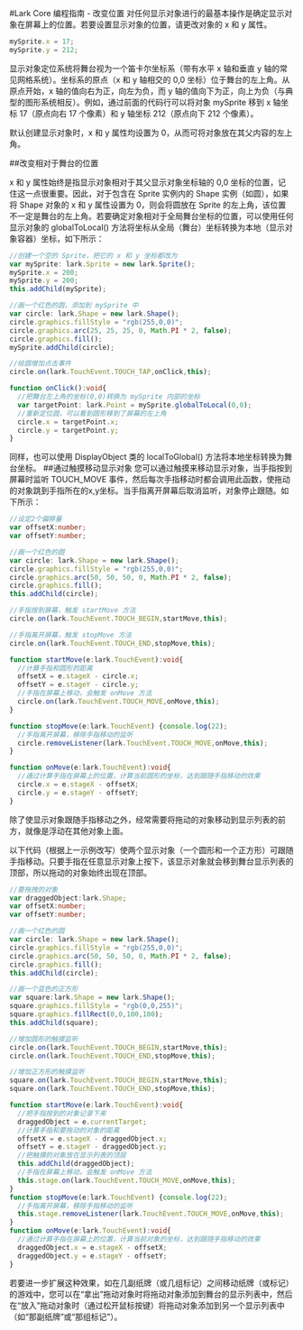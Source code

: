 #Lark Core 编程指南 - 改变位置
对任何显示对象进行的最基本操作是确定显示对象在屏幕上的位置。若要设置显示对象的位置，请更改对象的 x 和 y 属性。
```  TypeScript
mySprite.x = 17;
mySprite.y = 212;
 ```
 显示对象定位系统将舞台视为一个笛卡尔坐标系（带有水平 x 轴和垂直 y 轴的常见网格系统）。坐标系的原点（x 和 y 轴相交的 0,0 坐标）位于舞台的左上角。从原点开始，x 轴的值向右为正，向左为负，而 y 轴的值向下为正，向上为负（与典型的图形系统相反）。例如，通过前面的代码行可以将对象 mySprite 移到 x 轴坐标 17（原点向右 17 个像素）和 y 轴坐标 212（原点向下 212 个像素）。

 默认创建显示对象时，x 和 y 属性均设置为 0，从而可将对象放在其父内容的左上角。

##改变相对于舞台的位置

 x 和 y 属性始终是指显示对象相对于其父显示对象坐标轴的 0,0 坐标的位置，记住这一点很重要。因此，对于包含在 Sprite 实例内的 Shape 实例（如圆），如果将 Shape 对象的 x 和 y 属性设置为 0，则会将圆放在 Sprite 的左上角，该位置不一定是舞台的左上角。若要确定对象相对于全局舞台坐标的位置，可以使用任何显示对象的 globalToLocal() 方法将坐标从全局（舞台）坐标转换为本地（显示对象容器）坐标，如下所示：
 ```  TypeScript
 //创建一个空的 Sprite，把它的 x 和 y 坐标都改为
var mySprite: lark.Sprite = new lark.Sprite();
mySprite.x = 200;
mySprite.y = 200;
this.addChild(mySprite);

//画一个红色的圆，添加到 mySprite 中
var circle: lark.Shape = new lark.Shape();
circle.graphics.fillStyle = "rgb(255,0,0)";
circle.graphics.arc(25, 25, 25, 0, Math.PI * 2, false);
circle.graphics.fill();
mySprite.addChild(circle);

//给圆增加点击事件
circle.on(lark.TouchEvent.TOUCH_TAP,onClick,this);

function onClick():void{
   //把舞台左上角的坐标(0,0)转换为 mySprite 内部的坐标
   var targetPoint: lark.Point = mySprite.globalToLocal(0,0);
   //重新定位圆，可以看到圆形移到了屏幕的左上角
   circle.x = targetPoint.x;
   circle.y = targetPoint.y;
}
  ```
同样，也可以使用 DisplayObject 类的 localToGlobal() 方法将本地坐标转换为舞台坐标。
##通过触摸移动显示对象
您可以通过触摸来移动显示对象，当手指按到屏幕时监听 TOUCH_MOVE 事件，然后每次手指移动时都会调用此函数，使拖动的对象跳到手指所在的x,y坐标。当手指离开屏幕后取消监听，对象停止跟随。如下所示：
```  TypeScript
//设定2个偏移量
var offsetX:number;
var offsetY:number;

//画一个红色的圆
var circle: lark.Shape = new lark.Shape();
circle.graphics.fillStyle = "rgb(255,0,0)";
circle.graphics.arc(50, 50, 50, 0, Math.PI * 2, false);
circle.graphics.fill();
this.addChild(circle);

//手指按到屏幕，触发 startMove 方法
circle.on(lark.TouchEvent.TOUCH_BEGIN,startMove,this);

//手指离开屏幕，触发 stopMove 方法
circle.on(lark.TouchEvent.TOUCH_END,stopMove,this);

function startMove(e:lark.TouchEvent):void{
  //计算手指和圆形的距离
  offsetX = e.stageX - circle.x;
  offsetY = e.stageY - circle.y;
  //手指在屏幕上移动，会触发 onMove 方法
  circle.on(lark.TouchEvent.TOUCH_MOVE,onMove,this);
}

function stopMove(e:lark.TouchEvent) {console.log(22);
  //手指离开屏幕，移除手指移动的监听
  circle.removeListener(lark.TouchEvent.TOUCH_MOVE,onMove,this);
}

function onMove(e:lark.TouchEvent):void{
  //通过计算手指在屏幕上的位置，计算当前圆形的坐标，达到跟随手指移动的效果
  circle.x = e.stageX - offsetX;
  circle.y = e.stageY - offsetY;
}
 ```
 除了使显示对象跟随手指移动之外，经常需要将拖动的对象移动到显示列表的前方，就像是浮动在其他对象上面。

 以下代码（根据上一示例改写）使两个显示对象（一个圆形和一个正方形）可跟随手指移动。只要手指在任意显示对象上按下，该显示对象就会移到舞台显示列表的顶部，所以拖动的对象始终出现在顶部。
 ```  TypeScript
 //要拖拽的对象
 var draggedObject:lark.Shape;
 var offsetX:number;
 var offsetY:number;

 //画一个红色的圆
 var circle: lark.Shape = new lark.Shape();
 circle.graphics.fillStyle = "rgb(255,0,0)";
 circle.graphics.arc(50, 50, 50, 0, Math.PI * 2, false);
 circle.graphics.fill();
 this.addChild(circle);

 //画一个蓝色的正方形
 var square:lark.Shape = new lark.Shape();
 square.graphics.fillStyle = "rgb(0,0,255)";
 square.graphics.fillRect(0,0,100,100);
 this.addChild(square);

 //增加圆形的触摸监听
 circle.on(lark.TouchEvent.TOUCH_BEGIN,startMove,this);
 circle.on(lark.TouchEvent.TOUCH_END,stopMove,this);

 //增加正方形的触摸监听
 square.on(lark.TouchEvent.TOUCH_BEGIN,startMove,this);
 square.on(lark.TouchEvent.TOUCH_END,stopMove,this);

 function startMove(e:lark.TouchEvent):void{
   //把手指按到的对象记录下来
   draggedObject = e.currentTarget;
   //计算手指和要拖动的对象的距离
   offsetX = e.stageX - draggedObject.x;
   offsetY = e.stageY - draggedObject.y;
   //把触摸的对象放在显示列表的顶层
   this.addChild(draggedObject);
   //手指在屏幕上移动，会触发 onMove 方法
   this.stage.on(lark.TouchEvent.TOUCH_MOVE,onMove,this);
 }
 function stopMove(e:lark.TouchEvent) {console.log(22);
   //手指离开屏幕，移除手指移动的监听
   this.stage.removeListener(lark.TouchEvent.TOUCH_MOVE,onMove,this);
 }
 function onMove(e:lark.TouchEvent):void{
   //通过计算手指在屏幕上的位置，计算当前对象的坐标，达到跟随手指移动的效果
   draggedObject.x = e.stageX - offsetX;
   draggedObject.y = e.stageY - offsetY;
 }
  ```
  若要进一步扩展这种效果，如在几副纸牌（或几组标记）之间移动纸牌（或标记）的游戏中，您可以在“拿出”拖动对象时将拖动对象添加到舞台的显示列表中，然后在“放入”拖动对象时（通过松开鼠标按键）将拖动对象添加到另一个显示列表中（如“那副纸牌”或“那组标记”）。
